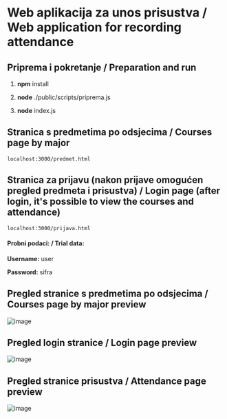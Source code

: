 # Web aplikacija za unos prisustva / Web application for recording attendance

## Priprema i pokretanje / Preparation and run
1. **npm** install

2. **node** ./public/scripts/priprema.js

3. **node** index.js


## Stranica s predmetima po odsjecima / Courses page by major
 ```localhost:3000/predmet.html ```


## Stranica za prijavu (nakon prijave omogućen pregled predmeta i prisustva) / Login page (after login, it's possible to view the courses and attendance)
 ```localhost:3000/prijava.html ```

#### Probni podaci: / Trial data:

**Username:** user

**Password:** sifra


## Pregled stranice s predmetima po odsjecima / Courses page by major preview 
![image](https://github.com/apandz/Web-aplikacija-za-unos-prisustva/assets/91387725/aaa2ab94-eba9-4b84-884f-077b9a2f0168)

## Pregled login stranice / Login page preview
![image](https://github.com/apandz/Web-aplikacija-za-unos-prisustva/assets/91387725/6750af8f-6ffd-4bd0-84e4-bb99d6f66c2a)


## Pregled stranice prisustva / Attendance page preview
![image](https://github.com/apandz/Web-aplikacija-za-unos-prisustva/assets/91387725/bef4f872-9ad4-42e6-b8b1-66efea7a0c81)
